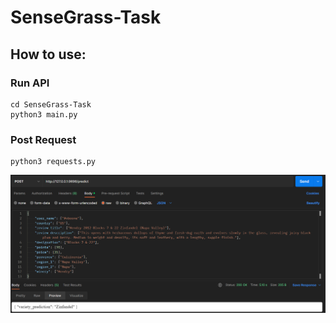# SenseGrass-Task
## How to use:
### Run API
```shell
cd SenseGrass-Task
python3 main.py
```
### Post Request
```shell
python3 requests.py
```
<p align="center">
  <img src="preview.png">
</p>

